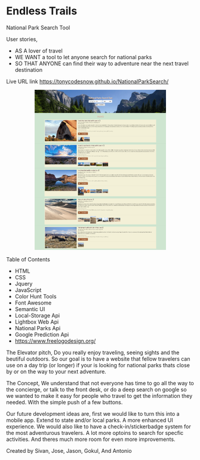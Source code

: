 # Endless Trails
National Park Search Tool

User stories,
* AS A lover of travel
* WE WANT a tool to let anyone search for national parks
* SO THAT ANYONE can find their way to adventure near the next travel destination

Live URL link https://tonycodesnow.github.io/NationalParkSearch/

<p align="center"><img src="./assets/images/Live.png" width="70%"></p>

Table of Contents </br>

* HTML
* CSS
* Jquery
* JavaScript
* Color Hunt Tools
* Font Awesome
* Semantic UI
* Local-Storage Api
* Lightbox Web Api
* National Parks Api
* Google Prediction Api
* https://www.freelogodesign.org/

The Elevator pitch, Do you really enjoy traveling, seeing sights and the beutiful outdoors. So our goal is to have a website that fellow travelers can use on a day trip (or longer) if your is looking for national parks thats close by or on the way to your next adventure.

The Concept, We understand that not everyone has time to go all the way to the concierge, or talk to the front desk, or do a deep search on google so we wanted to make it easy for people who travel to get the information they needed. With the simple push of a few buttons.

Our future development ideas are, first we would like to turn this into a mobile app. Extend to state and/or local parks. A more enhanced UI experience. We would also like to have a check-in/stickerbadge system for the most adventurous travelers. A lot more optoins to search for specfic activities. And theres much more room for even more improvements.


Created by Sivan, Jose, Jason, Gokul, And Antonio
